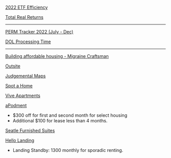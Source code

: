 [2022 ETF Efficiency](https://docs.google.com/spreadsheets/u/0/d/1owatGsAWQ3Ep60lo25cpLaj7LoH-FtPSXxNPwGuAMk8/htmlview#gid=437441803)

[Total Real Returns](https://totalrealreturns.com/)

---

[PERM Tracker 2022 (July - Dec)](https://docs.google.com/spreadsheets/d/e/2PACX-1vT0hS1FAkQcoPlCIvOqpENQtj792bhgW3SSnxaiK-qrtId01PEhNm4aVhS46TsDpUzmJZR5lN860jjs/pubhtml#')


[DOL Processing Time](https://flag.dol.gov/processingtimes)

---

[Building affordable housing - Migraine Craftsman](https://m.youtube.com/@MigraineCraftsman/featured)

[Outsite](https://www.outsite.co/)

[Judgemental Maps](https://judgmentalmaps.com)

[Spot a Home](https://www.spotahome.com)

[Vive Apartments](https://www.viveapartmenthomes.com/?rcstdid=Mg%253D%253D-YRjTEizZPgM%253D)

[aPodment](https://www.apodment.com)
- $300 off for first and second month for select housing
- Additional $100 for lease less than 4 months.

[Seatle Furnished Suites](https://seattlefurnishedsuites.com/suite-details/106)

[Hello Landing](https://www.hellolanding.com)
- Landing Standby: 1300 monthly for sporadic renting.
